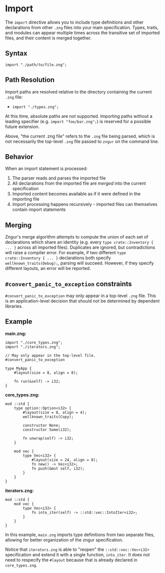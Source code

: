 # Import

The `import` directive allows you to include type definitions and other declarations
from other `.zng` files into your main specification.
Types, traits, and modules can appear multiple times across the transitive set of imported files,
and their content is merged together.

## Syntax

```zng
import "./path/to/file.zng";
```

## Path Resolution

Import paths are resolved relative to the directory containing the current `.zng` file:

- `import "./types.zng";`

At this time, absolute paths are not supported.
Importing paths without a leading specifier (e.g. `import "foo/bar.zng";`)
is reserved for a possible future extension.

Above, "the current .zng file" refers to the `.zng` file being parsed,
which is not necessarily the top-level `.zng` file passed to `zngur` on the command line.

## Behavior

When an import statement is processed:

1. The parser reads and parses the imported file
2. All declarations from the imported file are *merged* into the current specification
3. Imported content becomes available as if it were defined in the importing file
4. Import processing happens recursively - imported files can themselves contain import statements

## Merging

Zngur's merge algorithm attempts to compute the union of each set of declarations
which share an identity (e.g. every `type crate::Inventory { ... }` across all imported files).
Duplicates are ignored, but contradictions will raise a compiler error.
For example, if two different `type crate::Inventory { ... }` declarations
both specify `wellknown_traits(Debug);`, parsing will succeed.
However, if they specify different layouts, an error will be reported.

## `#convert_panic_to_exception` constraints

`#convert_panic_to_exception` may only appear in a top-level `.zng` file.
This is an application-level decision that should not be determined by dependent libraries.

## Example

**main.zng:**

```zng
import "./core_types.zng";
import "./iterators.zng";

// May only appear in the top-level file.
#convert_panic_to_exception

type MyApp {
    #layout(size = 8, align = 8);

    fn run(&self) -> i32;
}
```

**core_types.zng:**

```zng
mod ::std {
    type option::Option<i32> {
        #layout(size = 8, align = 4);
        wellknown_traits(Copy);

        constructor None;
        constructor Some(i32);

        fn unwrap(self) -> i32;
    }

    mod vec {
        type Vec<i32> {
            #layout(size = 24, align = 8);
            fn new() -> Vec<i32>;
            fn push(&mut self, i32);
        }
    }
}
```

**iterators.zng:**

```zng
mod ::std {
    mod vec {
        type Vec<i32> {
            fn into_iter(self) -> ::std::vec::IntoIter<i32>;
        }
    }
}
```

In this example, `main.zng` imports type definitions from two separate files,
allowing for better organization of the zngur specification.

Notice that `iterators.zng` is able to "reopen" the `::std::vec::Vec<i32>` specification
and extend it with a single function, `into_iter`.
It does not need to respecify the `#layout` because that is already declared in `core_types.zng`.
